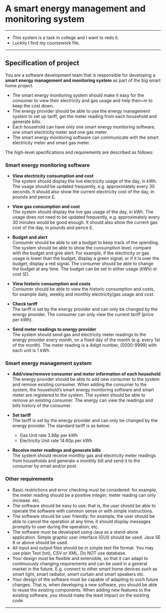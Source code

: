 # A smart energy management and monitoring system
----
* This system is a task in college and  I  want to redo it.
* Luckily I find my coursework file.
----
## Specification of project

You are a software development team that is responsible for developing a **smart energy management and monitoring system** as part of the big smart home project.
 * The smart energy monitoring system should make it easy for the consumer to view their electricity and gas usage and help then=m to keep the cost down.
 * The energy provider should be able to use the energy management system to set up tariff, get the meter reading from each household and generate bills.
 * Each household can have only one smart energy monitoring software, one smart electricity meter and one gas meter.
 * The smart energy monitoring software can communicate with the smart electricity meter and smart gas meter.

The high-level specifications and requirements are described as follows:

### Smart energy monitoring software

* **View electricity consumption and cost**  
The system should display the live electricity usage of the day, in kWh. The usage should be updated frequently, e.g. approximately every 30 seconds. It should also show the current electricity cost of the day, in pounds and pence £.                       
 
* **View gas consumption and cost**  
The system should display the live gas usage of the day, in kWh. The usage does not need to be updated frequently, e.g. approximately every 30 minutes would be good enough. It should also show the current gas cost of the day, in pounds and pence £. 
 
* **Budget and alert**  
Consumer should be able to set a budget to keep track of the spending. The system should be able to show the consumption level, compare with the budget and give alert. For example, if the electricity or gas usage is lower than the budget, display a green signal; or if it is over the budget, display a red signal. The consumer should be able to change the budget at any time. The budget can be set in either usage (kWh) or cost (£).   

* **View historic consumption and costs**  
Consumer should be able to view the historic consumption and costs, for example daily, weekly and monthly electricity/gas usage and cost. 
 
* **Check tariff**  
The tariff is set by the energy provider and can only be changed by the energy provider. The consumer can only view the current tariff (price per kWh).  
 
* **Send meter readings to energy provider**  
The system should send gas and electricity meter readings to the energy provider every month, on a fixed day of the month (e.g. every 1st of the month). The meter reading is a 4digit number, (0000-9999) with each unit is 1 kWh. 
 
### Smart energy management system 
 
* **Add/view/remove consumer and meter information of each household**  
The energy provider should be able to add new consumer to the system and remove existing consumer. When adding the consumer to the system, the household’s smart energy monitoring software and smart meter are registered to the system. The system should be able to remove an existing consumer. The energy can view the readings and bills history of the consumer. 
 
* **Set tariff**  
The tariff is set by the energy provider and can only be changed by the energy provider. The standard tariff is as below: 
    * Gas Unit rate 3.88p per kWh
    * Electricity Unit rate 14.60p per kWh 
 
* **Receive meter readings and generate bills**  
The system should receive monthly gas and electricity meter readings from households and generate a monthly bill and send it to the consumer by email and/or post. 

### Other requirements 
 
* Basic restrictions and error checking must be considered: for example, the meter reading should be a positive integer; meter reading can only increase. etc.
* The software should be easy to use: that is, the user should be able to operate the software with common sense or with simple instructions.
* The software should be user friendly: for example, the user should be able to cancel the operation at any time; it should display messages promptly to user during the operation; etc.
* The software must be developed using Java as a stand-alone application. Simple graphic user interface (GUI) should be used. Java SE 8 or above should be used.
* All input and output files should be in simple text file format. You may use plain Text (txt), CSV or XML. Do NOT use database.
* Your design must be flexible and extensible, so that it can adapt to continuously changing requirements and can be used in a general market in the future. E.g. connect to other smart home devices such as smart light, smart radiator, smart curtain and smart speakers etc. 
* Your design of the software must be capable of adapting to such future changes. That is, when developing a new software, you should be able to reuse the existing components. When adding new features to the existing software, you should make the least impact on the existing code.  

----
